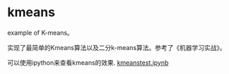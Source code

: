 # kmeans
example of K-means。

实现了最简单的Kmeans算法以及二分k-means算法。参考了《机器学习实战》。

可以使用ipython来查看kmeans的效果. 
[kmeanstest.ipynb](https://github.com/tankle/kmeans/blob/master/kmeanstest.ipynb)

